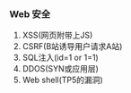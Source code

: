### Web 安全

1. XSS(网页附带上JS)
1. CSRF(B站诱导用户请求A站)
1. SQL注入(id=1 or 1=1)
1. DDOS(SYN或应用层)
1. Web shell(TP5的漏洞)
